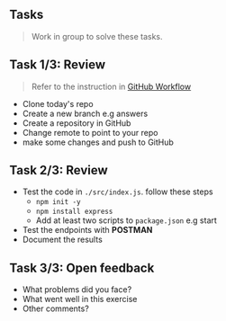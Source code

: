 ## Tasks

> Work in group to solve these tasks.

## Task 1/3: Review

> Refer to the instruction in [GitHub Workflow](../github.md)

- Clone today's repo
- Create a new branch e.g answers
- Create a repository in GitHub
- Change remote to point to your repo
- make some changes and push to GitHub

## Task 2/3: Review

- Test the code in `./src/index.js`. follow these steps
  - `npm init -y`
  - `npm install express`
  - Add at least two scripts to `package.json` e.g start
- Test the endpoints with **POSTMAN**
- Document the results

## Task 3/3: Open feedback

- What problems did you face?
- What went well in this exercise
- Other comments?
